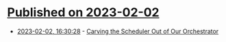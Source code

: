 # [Published on 2023-02-02](index.md)

* [2023-02-02, 16:30:28](https://news.ycombinator.com/item?id=34628889) - [Carving the Scheduler Out of Our Orchestrator](https://fly.io/blog/carving-the-scheduler-out-of-our-orchestrator/)
